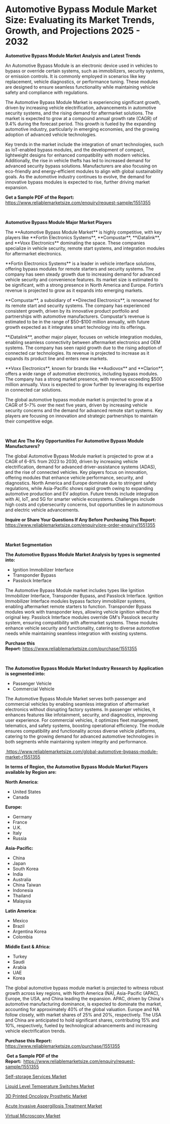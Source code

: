 <p><h1>Automotive Bypass Module Market Size: Evaluating its Market Trends, Growth, and Projections 2025 - 2032</h1></p><p><strong>Automotive Bypass Module Market Analysis and Latest Trends</strong></p>
<p><p>An Automotive Bypass Module is an electronic device used in vehicles to bypass or override certain systems, such as immobilizers, security systems, or emission controls. It is commonly employed in scenarios like key replacement, vehicle diagnostics, or performance tuning. These modules are designed to ensure seamless functionality while maintaining vehicle safety and compliance with regulations.</p><p>The Automotive Bypass Module Market is experiencing significant growth, driven by increasing vehicle electrification, advancements in automotive security systems, and the rising demand for aftermarket solutions. The market is expected to grow at a compound annual growth rate (CAGR) of 9.4% during the forecast period. This growth is fueled by the expanding automotive industry, particularly in emerging economies, and the growing adoption of advanced vehicle technologies.</p><p>Key trends in the market include the integration of smart technologies, such as IoT-enabled bypass modules, and the development of compact, lightweight designs for enhanced compatibility with modern vehicles. Additionally, the rise in vehicle thefts has led to increased demand for advanced security bypass solutions. Manufacturers are also focusing on eco-friendly and energy-efficient modules to align with global sustainability goals. As the automotive industry continues to evolve, the demand for innovative bypass modules is expected to rise, further driving market expansion.</p></p>
<p><strong>Get a Sample PDF of the Report:&nbsp;</strong> <a href="https://www.reliablemarketsize.com/enquiry/request-sample/1551355?utm_campaign=2038&utm_medium=2&utm_source=Github&utm_content=ia&utm_term=23012025&utm_id=automotive-bypass-module">https://www.reliablemarketsize.com/enquiry/request-sample/1551355</a></p>
<p>&nbsp;</p>
<p><strong>Automotive Bypass Module Major Market Players</strong></p>
<p><p>The **Automotive Bypass Module Market** is highly competitive, with key players like **Fortin Electronics Systems**, **Compustar**, **iDatalink**, and **Voxx Electronics** dominating the space. These companies specialize in vehicle security, remote start systems, and integration modules for aftermarket electronics. </p><p>**Fortin Electronics Systems** is a leader in vehicle interface solutions, offering bypass modules for remote starters and security systems. The company has seen steady growth due to increasing demand for advanced vehicle security and convenience features. Its market size is estimated to be significant, with a strong presence in North America and Europe. Fortin’s revenue is projected to grow as it expands into emerging markets.</p><p>**Compustar**, a subsidiary of **Directed Electronics**, is renowned for its remote start and security systems. The company has experienced consistent growth, driven by its innovative product portfolio and partnerships with automotive manufacturers. Compustar’s revenue is estimated to be in the range of $50–$100 million annually, with future growth expected as it integrates smart technology into its offerings.</p><p>**iDatalink**, another major player, focuses on vehicle integration modules, enabling seamless connectivity between aftermarket electronics and OEM systems. The company has seen rapid growth due to the rising adoption of connected car technologies. Its revenue is projected to increase as it expands its product line and enters new markets.</p><p>**Voxx Electronics**, known for brands like **Audiovox** and **Clarion**, offers a wide range of automotive electronics, including bypass modules. The company has a strong market presence, with revenue exceeding $500 million annually. Voxx is expected to grow further by leveraging its expertise in connected car solutions.</p><p>The global automotive bypass module market is projected to grow at a CAGR of 5–7% over the next five years, driven by increasing vehicle security concerns and the demand for advanced remote start systems. Key players are focusing on innovation and strategic partnerships to maintain their competitive edge.</p></p>
<p>&nbsp;</p>
<p><strong>What Are The Key Opportunities For Automotive Bypass Module Manufacturers?</strong></p>
<p><p>The global Automotive Bypass Module market is projected to grow at a CAGR of 6-8% from 2023 to 2030, driven by increasing vehicle electrification, demand for advanced driver-assistance systems (ADAS), and the rise of connected vehicles. Key players focus on innovation, offering modules that enhance vehicle performance, security, and diagnostics. North America and Europe dominate due to stringent safety regulations, while Asia-Pacific shows rapid growth owing to expanding automotive production and EV adoption. Future trends include integration with AI, IoT, and 5G for smarter vehicle ecosystems. Challenges include high costs and cybersecurity concerns, but opportunities lie in autonomous and electric vehicle advancements.</p></p>
<p><strong>Inquire or Share Your Questions If Any Before Purchasing This Report:</strong> <a href="https://www.reliablemarketsize.com/enquiry/pre-order-enquiry/1551355?utm_campaign=2038&utm_medium=2&utm_source=Github&utm_content=ia&utm_term=23012025&utm_id=automotive-bypass-module">https://www.reliablemarketsize.com/enquiry/pre-order-enquiry/1551355</a></p>
<p>&nbsp;</p>
<p><strong>Market Segmentation</strong></p>
<p><strong>The Automotive Bypass Module Market Analysis by types is segmented into:</strong></p>
<p><ul><li>Ignition Immobilizer Interface</li><li>Transponder Bypass</li><li>Passlock Interface</li></ul></p>
<p><p>The Automotive Bypass Module market includes types like Ignition Immobilizer Interface, Transponder Bypass, and Passlock Interface. Ignition Immobilizer Interface modules bypass factory immobilizer systems, enabling aftermarket remote starters to function. Transponder Bypass modules work with transponder keys, allowing vehicle ignition without the original key. Passlock Interface modules override GM's Passlock security system, ensuring compatibility with aftermarket systems. These modules enhance vehicle security and functionality, catering to diverse automotive needs while maintaining seamless integration with existing systems.</p></p>
<p><strong>Purchase this Report:&nbsp;</strong><a href="https://www.reliablemarketsize.com/purchase/1551355?utm_campaign=2038&utm_medium=2&utm_source=Github&utm_content=ia&utm_term=23012025&utm_id=automotive-bypass-module">https://www.reliablemarketsize.com/purchase/1551355</a></p>
<p>&nbsp;</p>
<p><strong>The Automotive Bypass Module Market Industry Research by Application is segmented into:</strong></p>
<p><ul><li>Passenger Vehicle</li><li>Commercial Vehicle</li></ul></p>
<p><p>The Automotive Bypass Module Market serves both passenger and commercial vehicles by enabling seamless integration of aftermarket electronics without disrupting factory systems. In passenger vehicles, it enhances features like infotainment, security, and diagnostics, improving user experience. For commercial vehicles, it optimizes fleet management, telematics, and safety systems, boosting operational efficiency. The module ensures compatibility and functionality across diverse vehicle platforms, catering to the growing demand for advanced automotive technologies in both segments while maintaining system integrity and performance.</p></p>
<p><a href="https://www.reliablemarketsize.com/global-automotive-bypass-module-market-r1551355?utm_campaign=2038&utm_medium=2&utm_source=Github&utm_content=ia&utm_term=23012025&utm_id=automotive-bypass-module">&nbsp;https://www.reliablemarketsize.com/global-automotive-bypass-module-market-r1551355</a></p>
<p><strong>In terms of Region, the Automotive Bypass Module Market Players available by Region are:</strong></p>
<p>
    <p> <strong> North America: </strong>
        <ul>
            <li>United States</li>
            <li>Canada</li>
        </ul>
        </p> 
    <p> <strong> Europe: </strong>
        <ul>
            <li>Germany</li>
            <li>France</li>
            <li>U.K.</li>
            <li>Italy</li>
            <li>Russia</li>
        </ul>
        </p> 
    <p> <strong> Asia-Pacific: </strong>
        <ul>
            <li>China</li>
            <li>Japan</li>
            <li>South Korea</li>
            <li>India</li>
            <li>Australia</li>
            <li>China Taiwan</li>
            <li>Indonesia</li>
            <li>Thailand</li>
            <li>Malaysia</li>
        </ul>
        </p> 
    <p> <strong> Latin America: </strong>
        <ul>
            <li>Mexico</li>
            <li>Brazil</li>
            <li>Argentina Korea</li>
            <li>Colombia</li>
        </ul>
        </p> 
    <p> <strong> Middle East & Africa: </strong>
        <ul>
            <li>Turkey</li>
            <li>Saudi</li>
            <li>Arabia</li>
            <li>UAE</li>
            <li>Korea</li>
        </ul>
    </p>
    </p>
<p><p>The global automotive bypass module market is projected to witness robust growth across key regions, with North America (NA), Asia-Pacific (APAC), Europe, the USA, and China leading the expansion. APAC, driven by China's automotive manufacturing dominance, is expected to dominate the market, accounting for approximately 40% of the global valuation. Europe and NA follow closely, with market shares of 25% and 20%, respectively. The USA and China are anticipated to hold significant shares, contributing 15% and 10%, respectively, fueled by technological advancements and increasing vehicle electrification trends.</p></p>
<p><strong>Purchase this Report: </strong><a href="https://www.reliablemarketsize.com/purchase/1551355?utm_campaign=2038&utm_medium=2&utm_source=Github&utm_content=ia&utm_term=23012025&utm_id=automotive-bypass-module">https://www.reliablemarketsize.com/purchase/1551355</a></p>
<p>&nbsp;<strong>Get a Sample PDF of the Report:&nbsp;&nbsp;</strong><a href="https://www.reliablemarketsize.com/enquiry/request-sample/1551355?utm_campaign=2038&utm_medium=2&utm_source=Github&utm_content=ia&utm_term=23012025&utm_id=automotive-bypass-module">https://www.reliablemarketsize.com/enquiry/request-sample/1551355</a></p>
<p><strong></strong></p>
<p><p><a href="https://www.linkedin.com/pulse/research-report-value-market-segmentation-share-analysis-self-storage-j6xvf?utm_campaign=2038&utm_medium=2&utm_source=Github&utm_content=ia&utm_term=23012025&utm_id=automotive-bypass-module">Self-storage Services Market</a></p><p><a href="https://www.linkedin.com/pulse/liquid-level-temperature-switches-market-analysisbased-predicted-ahsof?utm_campaign=2038&utm_medium=2&utm_source=Github&utm_content=ia&utm_term=23012025&utm_id=automotive-bypass-module">Liquid Level Temperature Switches Market</a></p><p><a href="https://www.linkedin.com/pulse/global-3d-printed-oncology-prosthetic-market-analysis-trends-02ucc?utm_campaign=2038&utm_medium=2&utm_source=Github&utm_content=ia&utm_term=23012025&utm_id=automotive-bypass-module">3D Printed Oncology Prosthetic Market</a></p><p><a href="https://www.linkedin.com/pulse/acute-invasive-aspergillosis-treatment-market-analysis-global-ls14f?utm_campaign=2038&utm_medium=2&utm_source=Github&utm_content=ia&utm_term=23012025&utm_id=automotive-bypass-module">Acute Invasive Aspergillosis Treatment Market</a></p><p><a href="https://www.linkedin.com/pulse/virtual-microscopy-market-metrics-like-size-growth-share-eokie?utm_campaign=2038&utm_medium=2&utm_source=Github&utm_content=ia&utm_term=23012025&utm_id=automotive-bypass-module">Virtual Microscopy Market</a></p></p>
